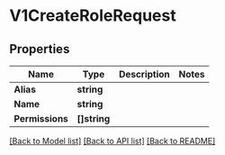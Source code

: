 # V1CreateRoleRequest

## Properties

Name | Type | Description | Notes
------------ | ------------- | ------------- | -------------
**Alias** | **string** |  | 
**Name** | **string** |  | 
**Permissions** | **[]string** |  | 

[[Back to Model list]](../README.md#documentation-for-models) [[Back to API list]](../README.md#documentation-for-api-endpoints) [[Back to README]](../README.md)



